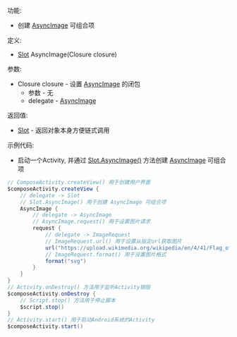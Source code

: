 功能:

+ 创建 [AsyncImage](/API/UI/Compose/Widget/AsyncImage/README.md) 可组合项

定义:

+ [Slot](/API/UI/Compose/Slot/Slot/README.md) AsyncImage(Closure closure)

参数:

+ Closure closure - 设置 [AsyncImage](/API/UI/Compose/Widget/AsyncImage/README.md) 的闭包
    + 参数 - 无
    + delegate - [AsyncImage](/API/UI/Compose/Widget/AsyncImage/README.md)

返回值:

+ [Slot](/API/UI/Compose/Slot/Slot/README.md) - 返回对象本身方便链式调用

示例代码:

+ 启动一个Activity, 并通过 [Slot.AsyncImage()](/API/UI/Compose/Slot/Slot/README.md?id=AsyncImage)
  方法创建 [AsyncImage](/API/UI/Compose/Widget/AsyncImage/README.md)
  可组合项

```groovy
// ComposeActivity.createView() 用于创建用户界面
$composeActivity.createView {
    // delegate -> Slot
    // Slot.AsyncImage() 用于创建 AsyncImage 可组合项
    AsyncImage {
        // delegate -> AsyncImage
        // AsyncImage.request() 用于设置图片请求
        request {
            // delegate -> ImageRequest
            // ImageRequest.url() 用于设置从指定url获取图片
            url("https://upload.wikimedia.org/wikipedia/en/4/41/Flag_of_India.svg")
            // ImageRequest.format() 用于设置图片格式
            format("svg")
        }
    }
}
// Activity.onDestroy() 方法用于监听Activity销毁
$composeActivity.onDestroy {
    // Script.stop() 方法用于停止脚本
    $script.stop()
}
// Activity.start() 用于启动Android系统的Activity
$composeActivity.start()
```